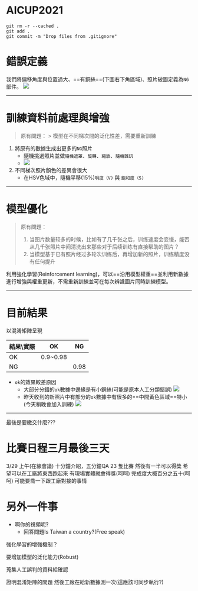 # AICUP2021

``` shell
git rm -r --cached .
git add .
git commit -m "Drop files from .gitignore"
```


# 錯誤定義

我們將偏移角度與位置過大、==有銅絲==(下圖右下角區域)、照片破圖定義為`NG`部件。
![](https://i.imgur.com/2sCBIIB.jpg)

---

# 訓練資料前處理與增強

> 原有問題：
	> 模型在不同梯次間的泛化性差，需要重新訓練
1. 將原有的數據生成出更多的`NG`照片
	- 隨機挑選照片並做`隨機遮罩`、`旋轉`、`縮放`、`隨機雜訊`
	- ![](https://i.imgur.com/mMNh5sh.png)
2. 不同梯次照片顏色的差異會很大
	- 在HSV色域中，隨機平移(15%)`明度（V)` 與 `飽和度（S)`


---

# 模型優化

> 原有問題：
> 1. 当图片数量较多的时候，比如有了几千张之后，训练速度会变慢，能否从几千张照片中间清洗出来那些对于后续训练有直接帮助的图片？
> 2. 当模型基于已有照片经过多轮次训练后，再增加新的照片，训练精度没有任何提升

利用強化學習(Reinforcement learning)，可以==沿用模型權重==並利用新數據進行增強與權重更新，不需重新訓練並可在每次辨識圖片同時訓練模型。


---

# 目前結果

以混淆矩陣呈現

| 結果\實際 |    OK    | NG   |
| --------- |:--------:| ---- |
| OK        | 0.9~0.98 |      |
| NG        |          | 0.98 |

* `ok`的效果較差原因
	* 大部分分錯的`ok`數據中邊緣是有小銅絲(可能是原本人工分類錯誤)
	![](https://i.imgur.com/968WSaw.png)
	* 昨天收到的新照片中有部分的`ok`數據中有很多的==中間黃色區域==特小(今天稍晚會加入訓練)
	![](https://i.imgur.com/W6QjyC8.jpg)

---

最後是要繳交什麼???


# 比賽日程三月最後三天

3/29 上午(在線會議)
十分鐘介紹，五分鐘QA
23 隻比賽 然後有一半可以得獎
希望可以在工廠將東西跑起來
有現場實體就會得獎(呵呵)
完成度大概百分之五十(呵呵)
可能要喬一下跟工廠對接的事情


# 另外一件事
* 啊你的視頻呢? 
	* 回答問題Is Taiwan a country?(Free speak)


強化學習的增強機制？

要增加模型的泛化能力(Robust)

蒐集人工誤判的資料給確認


證明混淆矩陣的問題
然後工廠在給新數據測一次(這應該可同步執行?)